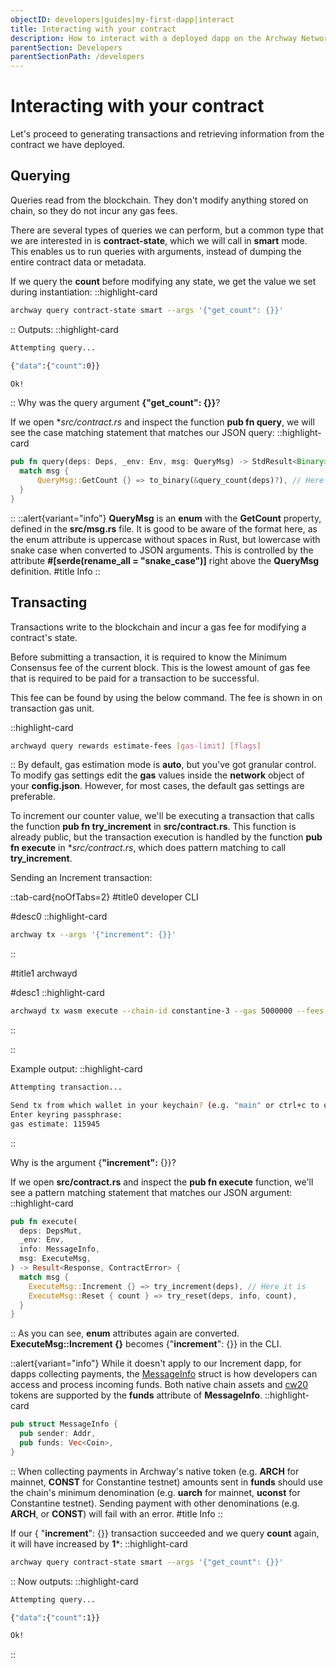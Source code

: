 ```yaml
---
objectID: developers|guides|my-first-dapp|interact
title: Interacting with your contract
description: How to interact with a deployed dapp on the Archway Network
parentSection: Developers
parentSectionPath: /developers
---
```


# Interacting with your contract

Let's proceed to generating transactions and retrieving information from the contract we have deployed.

## Querying

Queries read from the blockchain. They don't modify anything stored on chain, so they do not incur any gas fees.

There are several types of queries we can perform, but a common type that we are interested in is **contract-state**, which we will call in **smart** mode. This enables us to run queries with arguments, instead of dumping the entire contract data or metadata.

If we query the **count** before modifying any state, we get the value we set during instantiation:
::highlight-card

```bash
archway query contract-state smart --args '{"get_count": {}}'
```

::
Outputs:
::highlight-card

```bash
Attempting query...

{"data":{"count":0}}

Ok!
```

::
Why was the query argument **{"get_count": {}}**?

If we open **src/contract.rs* and inspect the function **pub fn query**, we will see the case matching statement that matches our JSON query:
::highlight-card

```rust
pub fn query(deps: Deps, _env: Env, msg: QueryMsg) -> StdResult<Binary> {
  match msg {
      QueryMsg::GetCount {} => to_binary(&query_count(deps)?), // Here it is
  }
}
```

::
::alert{variant="info"}
**QueryMsg** is an **enum** with the **GetCount** property, defined in the **src/msg.rs** file. It is good to be aware of the format here, as the enum attribute is uppercase without spaces in Rust, but lowercase with snake case when converted to JSON arguments. This is controlled by the attribute **#[serde(rename_all = "snake_case")]** right above the **QueryMsg** definition.
#title
Info
::

## Transacting

Transactions write to the blockchain and incur a gas fee for modifying a contract's state.

Before submitting a transaction, it is required to know the Minimum Consensus fee of the current block. This is the lowest amount of gas fee that is required to be paid for a transaction to be successful.

This fee can be found by using the below command. The fee is shown in on transaction gas unit.

::highlight-card

```bash
archwayd query rewards estimate-fees [gas-limit] [flags]
```

::
By default, gas estimation mode is **auto**, but you've got granular control. To modify gas settings edit the **gas** values inside the **network** object of your **config.json**. However, for most cases, the default gas settings are preferable.

To increment our counter value, we'll be executing a transaction that calls the function **pub fn try_increment** in **src/contract.rs**. This function is already public, but the transaction execution is handled by the function **pub fn execute** in **src/contract.rs*, which does pattern matching to call **try_increment**.

Sending an Increment transaction:




::tab-card{noOfTabs=2}
#title0
developer CLI

#desc0
::highlight-card

```bash
archway tx --args '{"increment": {}}'
```

::

#title1
archwayd

#desc1
::highlight-card

```bash
archwayd tx wasm execute --chain-id constantine-3 --gas 5000000 --fees 8000uconst archway188u72zstacfq4uknszr0cqry8vn68ynrcfcee4xjlmk6v2vhewysnkr798  '{"increment": {}}' --from my-wallet --node https://rpc.constantine.archway.tech:443
```

::

::


Example output:
::highlight-card

```bash
Attempting transaction...

Send tx from which wallet in your keychain? (e.g. "main" or ctrl+c to quit): my-wallet
Enter keyring passphrase:
gas estimate: 115945

```

::

<!--

{"body":{"messages":[{"@type":"/cosmwasm.wasm.v1.MsgExecuteContract","sender":"archway1j6aldkw59usszphp2jc9jlczxjzc76jdzspf8a","contract":"archway1mkymgyhkdly5enpeq7tlyntnxvl539qnam2v3d","msg":"eyJpbmNyZW1lbnQiOnt9fQ==","funds":[]}],"memo":"","timeout_height":"0","extension_options":[],"non_critical_extension_options":[]},"auth_info":{"signer_infos":[],"fee":{"amount":[{"denom":"upebble","amount":"116"}],"gas_limit":"115945","payer":"","granter":""}},"signatures":[]}


confirm transaction before signing and broadcasting [y/N]: y
{"height":"689581","txhash":"FE6CA15FB3B8295A7FFC0AA3FC307E6FE31E2AB606EB58774C2668CC1CACF6E8","data":"0A090A0765786563757465","raw_log":"[{\"events\":[{\"type\":\"execute\",\"attributes\":[{\"key\":\"_contract_address\",\"value\":\"archway1mkymgyhkdly5enpeq7tlyntnxvl539qnam2v3d\"}]},{\"type\":\"message\",\"attributes\":[{\"key\":\"action\",\"value\":\"execute\"},{\"key\":\"module\",\"value\":\"wasm\"},{\"key\":\"sender\",\"value\":\"archway1j6aldkw59usszphp2jc9jlczxjzc76jdzspf8a\"}]},{\"type\":\"wasm\",\"attributes\":[{\"key\":\"_contract_address\",\"value\":\"archway1mkymgyhkdly5enpeq7tlyntnxvl539qnam2v3d\"},{\"key\":\"method\",\"value\":\"try_increment\"}]}]}]","logs":[{"events":[{"type":"execute","attributes":[{"key":"_contract_address","value":"archway1mkymgyhkdly5enpeq7tlyntnxvl539qnam2v3d"}]},{"type":"message","attributes":[{"key":"action","value":"execute"},{"key":"module","value":"wasm"},{"key":"sender","value":"archway1j6aldkw59usszphp2jc9jlczxjzc76jdzspf8a"}]},{"type":"wasm","attributes":[{"key":"_contract_address","value":"archway1mkymgyhkdly5enpeq7tlyntnxvl539qnam2v3d"},{"key":"method","value":"try_increment"}]}]}],"gas_wanted":"115945","gas_used":"98755"}

Ok!-->
Why is the argument {**"increment":** {}}?

If we open **src/contract.rs** and inspect the **pub fn execute** function, we'll see a pattern matching statement that matches our JSON argument:
::highlight-card

```rust
pub fn execute(
  deps: DepsMut,
  _env: Env,
  info: MessageInfo,
  msg: ExecuteMsg,
) -> Result<Response, ContractError> {
  match msg {
    ExecuteMsg::Increment {} => try_increment(deps), // Here it is
    ExecuteMsg::Reset { count } => try_reset(deps, info, count),
  }
}
```

::
As you can see, **enum** attributes again are converted. **ExecuteMsg::Increment {}** becomes {"**increment**": {}} in the CLI.

::alert{variant="info"}
While it doesn't apply to our Increment dapp, for dapps collecting payments, the <a href="https://docs.rs/cosmwasm-std/latest/cosmwasm_std/struct.MessageInfo.html" target="_blank">MessageInfo</a>  struct is how developers can access and process incoming funds. Both native chain assets and <a href="https://github.com/CosmWasm/cw-plus/blob/main/packages/cw20/README.md" target="_blank">cw20</a>  tokens are supported by the **funds** attribute of **MessageInfo**.
::highlight-card

```rs
pub struct MessageInfo {
  pub sender: Addr,
  pub funds: Vec<Coin>,
}
```

::
When collecting payments in Archway's native token (e.g. **ARCH** for mainnet, **CONST** for Constantine testnet) amounts sent in **funds** should use the chain's minimum denomination (e.g. **uarch** for mainnet, **uconst** for Constantine testnet). Sending payment with other denominations (e.g. **ARCH**, or **CONST**) will fail with an error.
#title
Info
::

If our { "**increment**": {}} transaction succeeded and we query **count** again, it will have increased by **1***:
::highlight-card

```bash
archway query contract-state smart --args '{"get_count": {}}'
```

::
Now outputs:
::highlight-card

```bash
Attempting query...

{"data":{"count":1}}

Ok!
```

::
